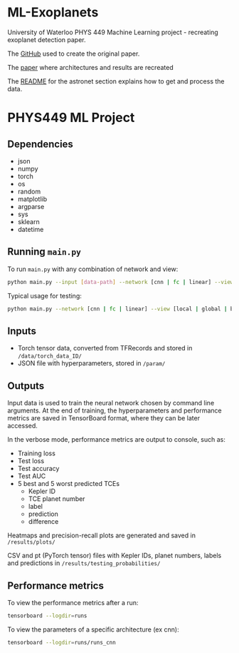 # ML-Exoplanets
University of Waterloo PHYS 449 Machine Learning project - recreating exoplanet detection paper.

The [GitHub](https://github.com/cshallue/exoplanet-ml) used to create the original paper.

The [paper](https://arxiv.org/abs/1712.05044) where architectures and results are recreated

The [README](https://github.com/cshallue/exoplanet-ml/tree/master/exoplanet-ml/astronet) for the astronet section explains how to get and process the data. 

# PHYS449 ML Project

## Dependencies

- json
- numpy
- torch
- os
- random
- matplotlib
- argparse
- sys
- sklearn
- datetime

## Running `main.py`

To run `main.py` with any combination of network and view:

```sh
python main.py --input [data-path] --network [cnn | fc | linear] --view [local | global | both] --user [user] --param [network]_[view].json --result results/ -v [0 | 1]
```

Typical usage for testing: 
```sh
python main.py --network [cnn | fc | linear] --view [local | global | both] --user [s | d | w | a]
```

## Inputs
- Torch tensor data, converted from TFRecords and stored in ```/data/torch_data_ID/```
- JSON file with hyperparameters, stored in ```/param/```

## Outputs
Input data is used to train the neural network chosen by command line arguments.
At the end of training, the hyperparameters and performance metrics are saved in TensorBoard format,
where they can be later accessed.

In the verbose mode, performance metrics are output to console, such as:
- Training loss
- Test loss
- Test accuracy
- Test AUC
- 5 best and 5 worst predicted TCEs
  - Kepler ID
  - TCE planet number
  - label
  - prediction
  - difference

Heatmaps and precision-recall plots are generated and saved in ```/results/plots/```

CSV and pt (PyTorch tensor) files with Kepler IDs, planet numbers, labels and predictions in ```/results/testing_probabilities/```

## Performance metrics
To view the performance metrics after a run:
```sh
tensorboard --logdir=runs
```

To view the parameters of a specific architecture (ex cnn):
```sh
tensorboard --logdir=runs/runs_cnn
```